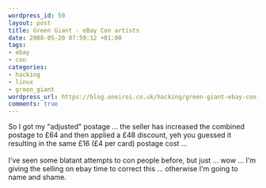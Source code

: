 ```yaml
--- 
wordpress_id: 50
layout: post
title: Green Giant - eBay Con artists
date: 2008-05-20 07:59:12 +01:00
tags: 
- ebay
- con
categories: 
- hacking
- linux
- green_giant
wordpress_url: https://blog.oneiroi.co.uk/hacking/green-giant-ebay-con-artists
comments: true
---
```

<div style=''>So I got my "adjusted" postage ... the seller has increased the
combined postage to £64 and then applied a £48 discount, yeh you
guessed it resulting in the same £16 (£4 per card) postage cost ...<br /><br />I've
seen some blatant attempts to con people before, but just ... wow ...
I'm giving the selling on ebay time to correct this ... otherwise I'm
going to name and shame.<br /></div>
